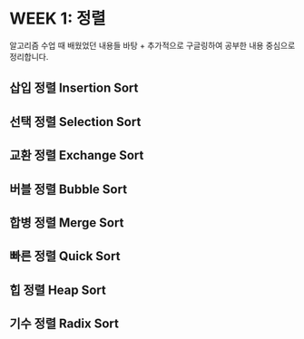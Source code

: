 # WEEK 1: 정렬
알고리즘 수업 때 배웠었던 내용들 바탕 + 추가적으로 구글링하여 공부한 내용 중심으로 정리합니다. 

## 삽입 정렬 Insertion Sort

## 선택 정렬 Selection Sort
## 교환 정렬 Exchange Sort
## 버블 정렬 Bubble Sort
## 합병 정렬 Merge Sort
## 빠른 정렬 Quick Sort
## 힙 정렬 Heap Sort
## 기수 정렬 Radix Sort
